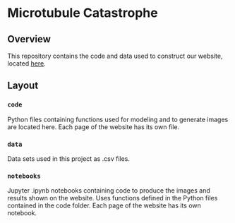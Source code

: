 # Microtubule Catastrophe

## Overview
This repository contains the code and data used to construct our website, located [here](google.com).

## Layout

### **`code`** 
Python files containing functions used for modeling and to generate images are located here. Each page of the website has its own file.

### **`data`** 
Data sets used in this project as .csv files.

### **`notebooks`** 
Jupyter .ipynb notebooks containing code to produce the images and results shown on the website. Uses functions defined in the Python files contained in the code folder. Each page of the website has its own notebook.